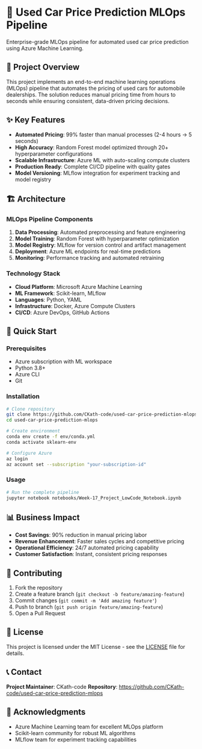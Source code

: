 # 🚗 Used Car Price Prediction MLOps Pipeline

Enterprise-grade MLOps pipeline for automated used car price prediction using Azure Machine Learning.

## 🎯 Project Overview

This project implements an end-to-end machine learning operations (MLOps) pipeline that automates the pricing of used cars for automobile dealerships. The solution reduces manual pricing time from hours to seconds while ensuring consistent, data-driven pricing decisions.

## ✨ Key Features

- **Automated Pricing**: 99% faster than manual processes (2-4 hours → 5 seconds)
- **High Accuracy**: Random Forest model optimized through 20+ hyperparameter configurations
- **Scalable Infrastructure**: Azure ML with auto-scaling compute clusters
- **Production Ready**: Complete CI/CD pipeline with quality gates
- **Model Versioning**: MLflow integration for experiment tracking and model registry

## 🏗️ Architecture

### MLOps Pipeline Components
1. **Data Processing**: Automated preprocessing and feature engineering
2. **Model Training**: Random Forest with hyperparameter optimization
3. **Model Registry**: MLflow for version control and artifact management
4. **Deployment**: Azure ML endpoints for real-time predictions
5. **Monitoring**: Performance tracking and automated retraining

### Technology Stack
- **Cloud Platform**: Microsoft Azure Machine Learning
- **ML Framework**: Scikit-learn, MLflow
- **Languages**: Python, YAML
- **Infrastructure**: Docker, Azure Compute Clusters
- **CI/CD**: Azure DevOps, GitHub Actions

## 🚀 Quick Start

### Prerequisites
- Azure subscription with ML workspace
- Python 3.8+
- Azure CLI
- Git

### Installation
```bash
# Clone repository
git clone https://github.com/CKath-code/used-car-price-prediction-mlops.git
cd used-car-price-prediction-mlops

# Create environment
conda env create -f env/conda.yml
conda activate sklearn-env

# Configure Azure
az login
az account set --subscription "your-subscription-id"
```

### Usage
```bash
# Run the complete pipeline
jupyter notebook notebooks/Week-17_Project_LowCode_Notebook.ipynb
```

## 📊 Business Impact

- **Cost Savings**: 90% reduction in manual pricing labor
- **Revenue Enhancement**: Faster sales cycles and competitive pricing
- **Operational Efficiency**: 24/7 automated pricing capability
- **Customer Satisfaction**: Instant, consistent pricing responses

## 🤝 Contributing

1. Fork the repository
2. Create a feature branch (`git checkout -b feature/amazing-feature`)
3. Commit changes (`git commit -m 'Add amazing feature'`)
4. Push to branch (`git push origin feature/amazing-feature`)
5. Open a Pull Request

## 📄 License

This project is licensed under the MIT License - see the [LICENSE](LICENSE) file for details.

## 📞 Contact

**Project Maintainer**: CKath-code
**Repository**: https://github.com/CKath-code/used-car-price-prediction-mlops

## 🙏 Acknowledgments

- Azure Machine Learning team for excellent MLOps platform
- Scikit-learn community for robust ML algorithms
- MLflow team for experiment tracking capabilities

